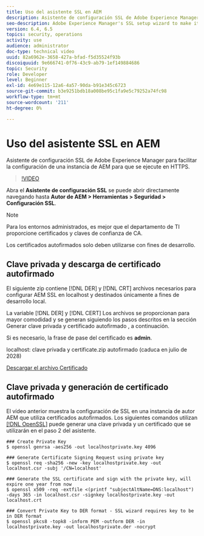 ```yaml
---
title: Uso del asistente SSL en AEM
description: Asistente de configuración SSL de Adobe Experience Manager para facilitar la configuración de una instancia de AEM para que se ejecute en HTTPS.
seo-description: Adobe Experience Manager's SSL setup wizard to make it easier to set up an AEM instance to run over HTTPS.
version: 6.4, 6.5
topics: security, operations
activity: use
audience: administrator
doc-type: technical video
uuid: 82a6962e-3658-427a-bfad-f5d35524f93b
discoiquuid: 9e666741-0f76-43c9-ab79-1ef149884686
topic: Security
role: Developer
level: Beginner
exl-id: 4e69e115-12a6-4a57-90da-b91e345c6723
source-git-commit: b3e9251bdb18a008be95c1fa9e5c79252a74fc98
workflow-type: tm+mt
source-wordcount: '211'
ht-degree: 0%

---
```


# Uso del asistente SSL en AEM

Asistente de configuración SSL de Adobe Experience Manager para facilitar la configuración de una instancia de AEM para que se ejecute en HTTPS.

>[!VIDEO](https://video.tv.adobe.com/v/17993?quality=12&learn=on)

Abra el __Asistente de configuración SSL__ se puede abrir directamente navegando hasta __Autor de AEM > Herramientas > Seguridad > Configuración SSL__.

>[!NOTE]
>
>Para los entornos administrados, es mejor que el departamento de TI proporcione certificados y claves de confianza de CA.
>
>Los certificados autofirmados solo deben utilizarse con fines de desarrollo.

## Clave privada y descarga de certificado autofirmado

El siguiente zip contiene [!DNL DER] y [!DNL CRT] archivos necesarios para configurar AEM SSL en localhost y destinados únicamente a fines de desarrollo local.

La variable [!DNL DER] y [!DNL CERT] Los archivos se proporcionan para mayor comodidad y se generan siguiendo los pasos descritos en la sección Generar clave privada y certificado autofirmado , a continuación.

Si es necesario, la frase de pase del certificado es **admin**.

localhost: clave privada y certificate.zip autofirmado (caduca en julio de 2028)

[Descargar el archivo Certificado](assets/use-the-ssl-wizard/certificate.zip)

## Clave privada y generación de certificado autofirmado

El vídeo anterior muestra la configuración de SSL en una instancia de autor AEM que utiliza certificados autofirmados. Los siguientes comandos utilizan [[!DNL OpenSSL]](https://www.openssl.org/) puede generar una clave privada y un certificado que se utilizarán en el paso 2 del asistente.

```shell
### Create Private Key
$ openssl genrsa -aes256 -out localhostprivate.key 4096

### Generate Certificate Signing Request using private key
$ openssl req -sha256 -new -key localhostprivate.key -out localhost.csr -subj '/CN=localhost'

### Generate the SSL certificate and sign with the private key, will expire one year from now
$ openssl x509 -req -extfile <(printf "subjectAltName=DNS:localhost") -days 365 -in localhost.csr -signkey localhostprivate.key -out localhost.crt

### Convert Private Key to DER format - SSL wizard requires key to be in DER format
$ openssl pkcs8 -topk8 -inform PEM -outform DER -in localhostprivate.key -out localhostprivate.der -nocrypt
```

